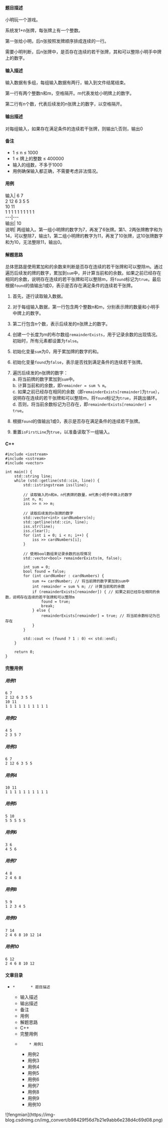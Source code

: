#### 题目描述

小明玩一个游戏。

系统发1+n张牌，每张牌上有一个整数。

第一张给小明，后n张按照发牌顺序排成连续的一行。

需要小明判断，后n张牌中，是否存在连续的若干张牌，其和可以整除小明手中牌上的数字。

#### 输入描述

输入数据有多组，每组输入数据有两行，输入到文件结尾结束。

第一行有两个整数n和m，空格隔开。m代表发给小明牌上的数字。

第二行有n个数，代表后续发的n张牌上的数字，以空格隔开。

#### 输出描述

对每组输入，如果存在满足条件的连续若干张牌，则输出1;否则，输出0

#### 备注

  * 1 ≤ n ≤ 1000
  * 1 ≤ 牌上的整数 ≤ 400000
  * 输入的组数，不多于1000
  * 用例确保输入都正确，不需要考虑非法情况。

#### 用例

输入| 6 7  
2 12 6 3 5 5  
10 11  
1 1 1 1 1 1 1 1 1 1  
---|---  
输出| 10  
说明|
两组输入。第一组小明牌的数字为7，再发了6张牌。第1、2两张牌教字和为14，可以整除7，输出1，第二组小明牌的教字为11，再发了10张牌，这10张牌数字和为10，无法整除11，输出0。  
  
#### 解题思路

总体思路是使用累加和的余数来判断是否存在连续的若干张牌和可以整除m。通过遍历后续发的牌的数字，累加到`sum`中，并计算当前和的余数。如果之前已经存在相同的余数，说明存在连续的若干张牌和可以整除m，将`found`标记为`true`。最后根据`found`的值输出1或0，表示是否存在满足条件的连续若干张牌。

  1. 首先，逐行读取输入数据。
  2. 对于每组输入数据，第一行包含两个整数n和m，分别表示牌的数量和小明手中牌上的数字。
  3. 第二行包含n个数，表示后续发的n张牌上的数字。
  4. 创建一个长度为m的布尔数组`remainderExists`，用于记录余数的出现情况。初始时，所有元素都设置为`false`。
  5. 初始化变量`sum`为0，用于累加牌的数字的和。
  6. 初始化变量`found`为`false`，表示是否找到满足条件的连续若干张牌。
  7. 遍历后续发的n张牌的数字：  
a. 将当前牌的数字累加到`sum`中。  
b. 计算当前和的余数，即`remainder = sum % m`。  
c.
如果之前已经存在相同的余数（即`remainderExists[remainder]`为`true`），说明存在连续的若干张牌和可以整除m，将`found`标记为`true`，并跳出循环。  
d. 否则，将当前余数标记为已存在，即`remainderExists[remainder] = true`。

  8. 根据`found`的值输出1或0，表示是否存在满足条件的连续若干张牌。
  9. 重置`isFirstLine`为`true`，以准备读取下一组输入。

#### C++

    
    
    #include <iostream>
    #include <sstream>
    #include <vector>
    
    int main() {
        std::string line;
        while (std::getline(std::cin, line)) {
            std::istringstream iss(line);
    
            // 读取输入的n和m，n代表牌的数量，m代表小明手中牌上的数字
            int n, m;
            iss >> n >> m;
    
            // 读取后续发的n张牌的数字
            std::vector<int> cardNumbers(n);
            std::getline(std::cin, line);
            iss.str(line);
            iss.clear();
            for (int i = 0; i < n; i++) {
                iss >> cardNumbers[i];
            }
    
            // 使用bool数组来记录余数的出现情况
            std::vector<bool> remainderExists(m, false);
    
            int sum = 0;
            bool found = false;
            for (int cardNumber : cardNumbers) {
                sum += cardNumber; // 将当前牌的数字累加到sum中
                int remainder = sum % m; // 计算当前和的余数
                if (remainderExists[remainder]) { // 如果之前已经存在相同的余数，说明存在连续的若干张牌和可以整除m
                    found = true;
                    break;
                } else {
                    remainderExists[remainder] = true; // 将当前余数标记为已存在
                }
            }
    
            std::cout << (found ? 1 : 0) << std::endl;
        }
    
        return 0;
    }
    
    

#### 完整用例

##### 用例1

    
    
    6 7
    2 12 6 3 5 5
    10 11
    1 1 1 1 1 1 1 1 1 1
    

##### 用例2

    
    
    4 5
    2 3 5 7
    

##### 用例3

    
    
    6 7
    2 12 6 3 5 5
    

##### 用例4

    
    
    10 11
    1 1 1 1 1 1 1 1 1 1
    

##### 用例5

    
    
    5 10
    5 5 5 5 5
    

##### 用例6

    
    
    3 6
    4 5 6
    

##### 用例7

    
    
    4 8
    2 4 6 8
    

##### 用例8

    
    
    5 9
    1 2 3 4 5
    

##### 用例9

    
    
    7 14
    2 4 6 8 10 12 14
    

##### 用例10

    
    
    6 12
    2 4 6 8 10 12
    

#### 文章目录

  *     *       * 题目描述
      * 输入描述
      * 输出描述
      * 备注
      * 用例
      * 解题思路
      * C++
      * 完整用例
      *         * 用例1
        * 用例2
        * 用例3
        * 用例4
        * 用例5
        * 用例6
        * 用例7
        * 用例8
        * 用例9
        * 用例10

![fengmian](https://img-
blog.csdnimg.cn/img_convert/b98429f56d7b21e9abb6e238d4c69d08.png)

